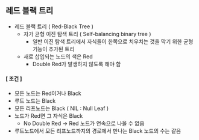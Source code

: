 ## 레드 블랙 트리
- 레드 블랙 트리 ( Red-Black Tree )
  - 자가 균형 이진 탐색 트리 ( Self-balancing binary tree )
    - 일반 이진 탐색 트리에서 자식들이 한쪽으로 치우치는 것을 막기 위한 균형 기능이 추가된 트리
  - 새로 삽입되는 노드의 색은 Red
      - Double Red가 발생하지 않도록 해야 함
        
#### [ 조건 ]
- 모든 노드는 Red이거나 Black
- 루트 노드는 Black
- 모든 리프노드는 Black ( NIL : Null Leaf )
- 노드가 Red면 그 자식은 Black
  - No Double Red → Red 노드가 연속으로 나올 수 없음
- 루트노드에서 모든 리프노드까지의 경로에서 만나는 Black 노드의 수는 같음

